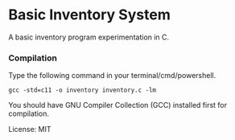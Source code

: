 # Basic Inventory System

A basic inventory program experimentation in C.

### Compilation

Type the following command in your terminal/cmd/powershell.

```gcc -std=c11 -o inventory inventory.c -lm```

You should have GNU Compiler Collection (GCC) installed first for compilation.

License: MIT